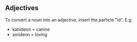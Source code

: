 ## Adjectives
To convert a noun into an adjective, insert the particle "id". E.g.
- kanideon = canine
- amideon = loving

